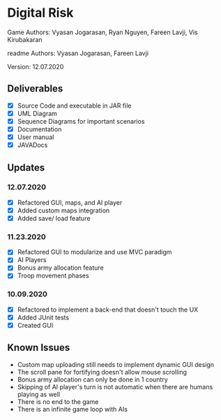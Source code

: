 # Digital Risk

Game Authors: Vyasan Jogarasan, Ryan Nguyen, Fareen Lavji, Vis Kirubakaran

readme Authors: Vyasan Jogarasan, Fareen Lavji

Version: 12.07.2020

## Deliverables
- [x] Source Code and executable in JAR file
- [x] UML Diagram
- [x] Sequence Diagrams for important scenarios
- [x] Documentation 
- [x] User manual
- [x] JAVADocs

## Updates
### 12.07.2020
- [x] Refactored GUI, maps, and AI player
- [x] Added custom maps integration
- [x] Added save/ load feature

### 11.23.2020
- [x] Refactored GUI to modularize and use MVC paradigm
- [x] AI Players
- [x] Bonus army allocation feature
- [x] Troop movement phases

### 10.09.2020
- [x] Refactored to implement a back-end that doesn't touch the UX
- [x] Added JUnit tests
- [x] Created GUI

## Known Issues
* Custom map uploading still needs to implement dynamic GUI design
* The scroll pane for fortifying doesn't allow mouse scrolling
* Bonus army allocation can only be done in 1 country
* Skipping of AI player's turn is not automatic when there are humans playing as well
* There is no end to the game
* There is an infinite game loop with AIs
